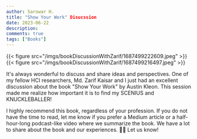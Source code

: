 ```yaml
---
author: Sarowar H.
title: "Show Your Work" Disucssion
date: 2023-06-22
description:
comments: true
tags: ["Books"]
---
```

{{< figure src="/imgs/bookDiscussionWithZarif/1687499222609.jpeg" >}}
{{< figure src="/imgs/bookDiscussionWithZarif/1687499216497.jpeg" >}}

It's always wonderful to discuss and share ideas and perspectives. One of my fellow HCI researchers, Md. Zarif Kaisar and I just had an excellent discussion about the book "Show Your Work" by Austin Kleon. This session made me realize how important it is to find my SCENIUS and KNUCKLEBALLER!

I highly recommend this book, regardless of your profession. If you do not have the time to read, let me know if you prefer a Medium article or a half-hour-long podcast-like video where we summarize the book. We have a lot to share about the book and our experiences. 🙌🏽
Let us know!
